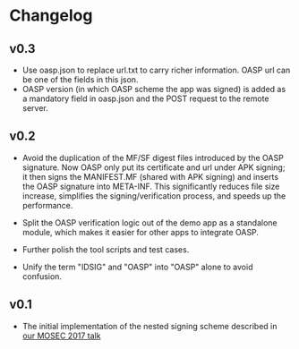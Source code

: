 # Changelog

## v0.3

- Use oasp.json to replace url.txt to carry richer information. OASP url can be one of the fields in this json.
- OASP version (in which OASP scheme the app was signed) is added as a mandatory field in oasp.json and the POST request to the remote server.

## v0.2

- Avoid the duplication of the MF/SF digest files introduced by the OASP signature. Now OASP only put its certificate and url under APK signing; it then signs the MANIFEST.MF (shared with APK signing) and inserts the OASP signature into META-INF. This significantly reduces file size increase, simplifies the signing/verification process, and speeds up the performance.

- Split the OASP verification logic out of the demo app as a standalone module, which makes it easier for other apps to integrate OASP.

- Further polish the tool scripts and test cases.

- Unify the term "IDSIG" and "OASP" into "OASP" alone to avoid confusion.

## v0.1

- The initial implementation of the nested signing scheme described in [our MOSEC 2017 talk](docs/mosec17.pdf)